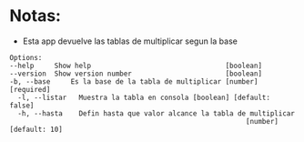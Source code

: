 # Notas:

- Esta app devuelve las tablas de multiplicar segun la base

```
Options:
--help     Show help                                 [boolean]
--version  Show version number                       [boolean]
-b, --base     Es la base de la tabla de multiplicar [number][required]
  -l, --listar   Muestra la tabla en consola [boolean] [default: false]
  -h, --hasta    Defin hasta que valor alcance la tabla de multiplicar
                                                          [number] [default: 10]

```
